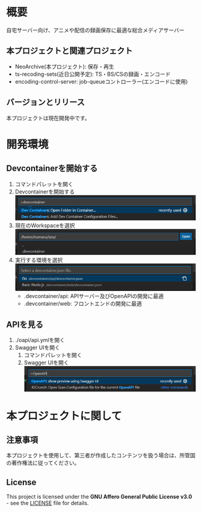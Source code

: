 # 概要

自宅サーバー向け、アニメや配信の録画保存に最適な総合メディアサーバー  

## 本プロジェクトと関連プロジェクト
- NeoArchive(本プロジェクト): 保存・再生
- ts-recoding-sets(近日公開予定): TS・BS/CSの録画・エンコード
- encoding-control-server: job-queueコントローラー(エンコードに使用)

## バージョンとリリース

本プロジェクトは現在開発中です。

# 開発環境

## Devcontainerを開始する

1. コマンドパレットを開く
1. Devcontainerを開始する
![Devcontainerを開始する](./docs/img/スクリーンショット%202025-02-23%20232148.png)
1. 現在のWorkspaceを選択
![現在のWorkspaceを選択](./docs/img/スクリーンショット%202025-02-23%20232156.png)
1. 実行する環境を選択
![実行する環境を選択](./docs/img/スクリーンショット%202025-02-23%20232134.png)
    - .devcontainer/api: APIサーバー及びOpenAPIの開発に最適
    - .devcontainer/web: フロントエンドの開発に最適

## APIを見る

1. ./oapi/api.ymlを開く
1. Swagger UIを開く
    1. コマンドパレットを開く
    1. Swagger UIを開く
    ![Swagger UIを開く](./docs/img/スクリーンショット%202025-02-23%20233003.png)

# 本プロジェクトに関して

## 注意事項

本プロジェクトを使用して、第三者が作成したコンテンツを扱う場合は、所管国の著作権法に従ってください。

## License

This project is licensed under the **GNU Affero General Public License v3.0** - see the [LICENSE](./LICENSE) file for details.
